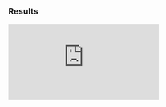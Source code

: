 ### Results

![spr-ext-1 iaa results](https://github.com/barabanshek/protobuf/blob/christos/christos_playground/iaa_generic_auto_bench/iaa_res.pdf)
